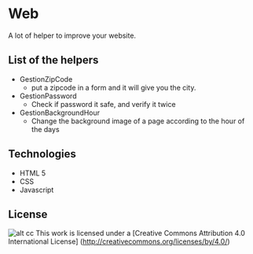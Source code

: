 # Web
A lot of helper to improve your website.

List of the helpers
------- 
* GestionZipCode
   * put a zipcode in a form and it will give you the city.
* GestionPassword
   * Check if password it safe, and verify it twice
* GestionBackgroundHour
   * Change the background image of a page according to the hour of the days
   
Technologies   
-------

* HTML 5
* CSS
* Javascript

License
-------
![alt cc](https://licensebuttons.net/l/by/3.0/88x31.png)
This work is licensed under a [Creative Commons Attribution 4.0 International License] (http://creativecommons.org/licenses/by/4.0/)

